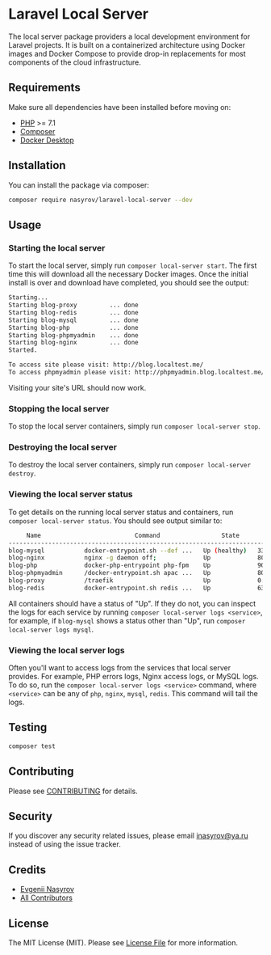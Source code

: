 # Laravel Local Server

The local server package providers a local development environment for Laravel projects. It is built on a containerized architecture using Docker images and Docker Compose to provide drop-in replacements for most components of the cloud infrastructure.

## Requirements

Make sure all dependencies have been installed before moving on:

* [PHP](http://php.net/manual/en/install.php) >= 7.1
* [Composer](https://getcomposer.org/download/)
* [Docker Desktop](https://www.docker.com/products/docker-desktop)

## Installation

You can install the package via composer:

```bash
composer require nasyrov/laravel-local-server --dev
```

## Usage

### Starting the local server

To start the local server, simply run `composer local-server start`. The first time this will download all the necessary Docker images. Once the initial install is over and download have completed, you should see the output:

``` sh
Starting...
Starting blog-proxy         ... done
Starting blog-redis         ... done
Starting blog-mysql         ... done
Starting blog-php           ... done
Starting blog-phpmyadmin    ... done
Starting blog-nginx         ... done
Started.

To access site please visit: http://blog.localtest.me/
To access phpmyadmin please visit: http://phpmyadmin.blog.localtest.me/
```

Visiting your site's URL should now work.

### Stopping the local server

To stop the local server containers, simply run `composer local-server stop`.

### Destroying the local server

To destroy the local server containers, simply run `composer local-server destroy`.

### Viewing the local server status

To get details on the running local server status and containers, run `composer local-server status`. You should see output similar to:

```sh
     Name                          Command                 State                         Ports
------------------------------------------------------------------------------------------------------------------------
blog-mysql           docker-entrypoint.sh --def ...   Up (healthy)   3306/tcp, 33060/tcp
blog-nginx           nginx -g daemon off;             Up             80/tcp
blog-php             docker-php-entrypoint php-fpm    Up             9000/tcp
blog-phpmyadmin      /docker-entrypoint.sh apac ...   Up             80/tcp
blog-proxy           /traefik                         Up             0.0.0.0:80->80/tcp, 0.0.0.0:8080->8080/tcp
blog-redis           docker-entrypoint.sh redis ...   Up             6379/tcp
```

All containers should have a status of "Up". If they do not, you can inspect the logs for each service by running `composer local-server logs <service>`, for example, if `blog-mysql` shows a status other than "Up", run `composer local-server logs mysql`.

### Viewing the local server logs

Often you'll want to access logs from the services that local server provides. For example, PHP errors logs, Nginx access logs, or MySQL logs. To do so, run the `composer local-server logs <service>` command, where `<service>` can be any of `php`, `nginx`, `mysql`, `redis`. This command will tail the logs.

## Testing

``` bash
composer test
```

## Contributing

Please see [CONTRIBUTING](CONTRIBUTING.md) for details.

## Security

If you discover any security related issues, please email inasyrov@ya.ru instead of using the issue tracker.

## Credits

- [Evgenii Nasyrov](https://github.com/nasyrov)
- [All Contributors](../../contributors)

## License

The MIT License (MIT). Please see [License File](LICENSE.md) for more information.
